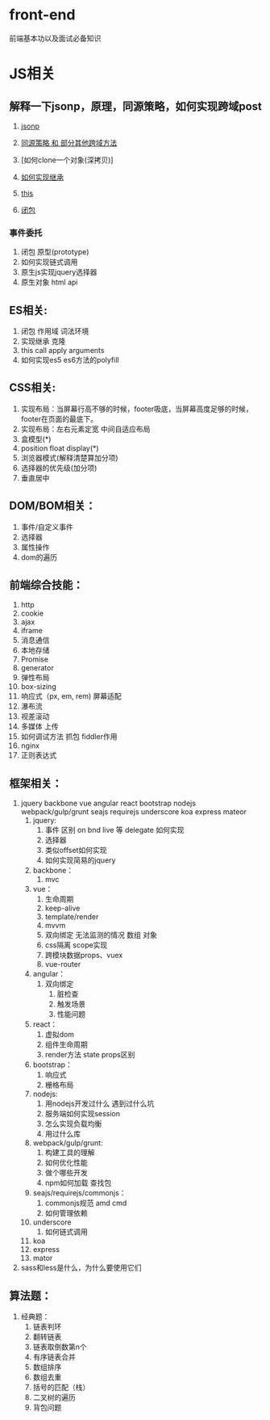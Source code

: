 # front-end
前端基本功以及面试必备知识
# JS相关

## 解释一下jsonp，原理，同源策略，如何实现跨域post

1. [jsonp](about_js/jsonp.md)

2. [同源策略 和 部分其他跨域方法](about_js/sameorigin.md)

3. [如何clone一个对象(深拷贝)]
4. [如何实现继承]()
5. [this]()
6. [闭包]()




### 事件委托



1. 闭包 原型(prototype)
2. 如何实现链式调用
3. 原生js实现jquery选择器
4. 原生对象 html api

## ES相关:

1. 闭包 作用域 词法环境
2. 实现继承 克隆
3. this call apply arguments
4. 如何实现es5 es6方法的polyfill

## CSS相关:

1. 实现布局：当屏幕行高不够的时候，footer吸底，当屏幕高度足够的时候，footer在页面的最底下。
2. 实现布局：左右元素定宽 中间自适应布局
3. 盒模型(*)
4. position float display(*)
5. 浏览器模式(解释清楚算加分项)
6. 选择器的优先级(加分项)
7. 垂直居中

## DOM/BOM相关：

1. 事件/自定义事件
2. 选择器
3. 属性操作
4. dom的遍历

## 前端综合技能：

1. http
2. cookie
3. ajax
4. iframe
5. 消息通信
6. 本地存储
7. Promise
8. generator
9. 弹性布局
10. box-sizing
11. 响应式（px, em, rem) 屏幕适配
12. 瀑布流
13. 视差滚动
14. 多媒体 上传
15. 如何调试方法 抓包 fiddler作用
16. nginx
17. 正则表达式

## 框架相关：

1. jquery backbone vue angular react bootstrap nodejs webpack/gulp/grunt seajs requirejs underscore koa express mateor
   1. jquery:
      1. 事件 区别 on bnd live 等 delegate 如何实现
      2. 选择器
      3. 类似offset如何实现
      4. 如何实现简易的jquery
   2. backbone：
      1. mvc
   3. vue：
      1. 生命周期
      2. keep-alive
      3. template/render
      4. mvvm
      5. 双向绑定 无法监测的情况 数组 对象
      6. css隔离 scope实现
      7. 跨模块数据props、vuex
      8. vue-router
   4. angular：
      1. 双向绑定
         1. 脏检查
         2. 触发场景
         3. 性能问题
   5. react：
      1. 虚拟dom
      2. 组件生命周期
      3. render方法 state props区别
   6. bootstrap：
      1. 响应式
      2. 栅格布局
   7. nodejs:
      1. 用nodejs开发过什么 遇到过什么坑
      2. 服务端如何实现session
      3. 怎么实现负载均衡
      4. 用过什么库
   8. webpack/gulp/grunt:
      1. 构建工具的理解
      2. 如何优化性能
      3. 做个哪些开发
      4. npm如何加载 查找包
   9. seajs/requirejs/commonjs：
      1. commonjs规范 amd cmd
      2. 如何管理依赖
   10. underscore
       1. 如何链式调用
   11. koa
   12. express
   13. mator
2. sass和less是什么，为什么要使用它们

## 算法题：

1. 经典题：
   1. 链表判环
   2. 翻转链表
   3. 链表取倒数第n个
   4. 有序链表合并
   5. 数组排序
   6. 数组去重
   7. 括号的匹配（栈）
   8. 二叉树的遍历
   9. 背包问题